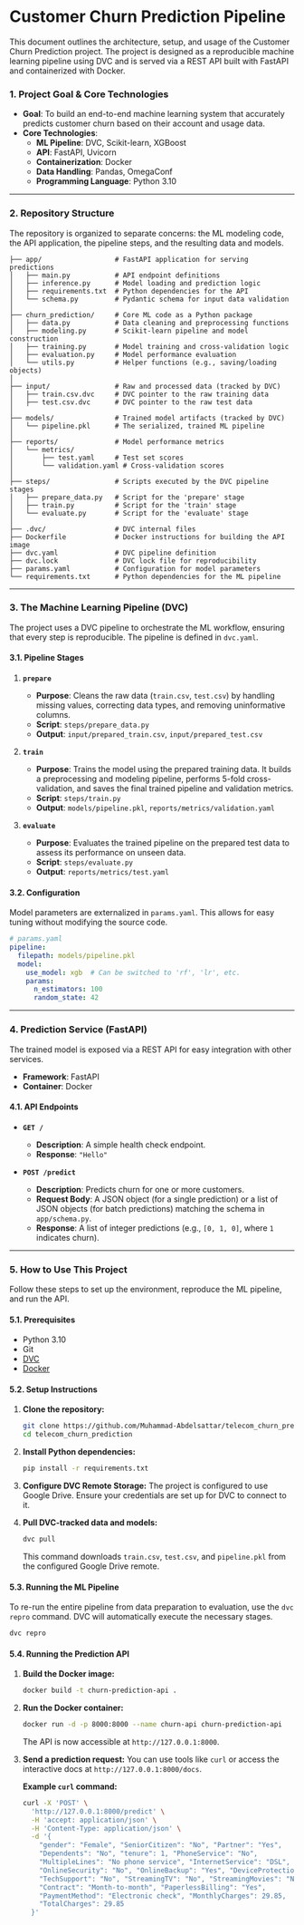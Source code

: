 # **Customer Churn Prediction Pipeline**

This document outlines the architecture, setup, and usage of the Customer Churn Prediction project. The project is designed as a reproducible machine learning pipeline using DVC and is served via a REST API built with FastAPI and containerized with Docker.

### **1. Project Goal & Core Technologies**

*   **Goal**: To build an end-to-end machine learning system that accurately predicts customer churn based on their account and usage data.
*   **Core Technologies**:
    *   **ML Pipeline**: DVC, Scikit-learn, XGBoost
    *   **API**: FastAPI, Uvicorn
    *   **Containerization**: Docker
    *   **Data Handling**: Pandas, OmegaConf
    *   **Programming Language**: Python 3.10

---

### **2. Repository Structure**

The repository is organized to separate concerns: the ML modeling code, the API application, the pipeline steps, and the resulting data and models.

```
├── app/                  # FastAPI application for serving predictions
│   ├── main.py           # API endpoint definitions
│   ├── inference.py      # Model loading and prediction logic
│   ├── requirements.txt  # Python dependencies for the API
│   └── schema.py         # Pydantic schema for input data validation
│
├── churn_prediction/     # Core ML code as a Python package
│   ├── data.py           # Data cleaning and preprocessing functions
│   ├── modeling.py       # Scikit-learn pipeline and model construction
│   ├── training.py       # Model training and cross-validation logic
│   ├── evaluation.py     # Model performance evaluation
│   └── utils.py          # Helper functions (e.g., saving/loading objects)
│
├── input/                # Raw and processed data (tracked by DVC)
│   ├── train.csv.dvc     # DVC pointer to the raw training data
│   ├── test.csv.dvc      # DVC pointer to the raw test data
│
├── models/               # Trained model artifacts (tracked by DVC)
│   └── pipeline.pkl      # The serialized, trained ML pipeline
│
├── reports/              # Model performance metrics
│   └── metrics/
│       ├── test.yaml     # Test set scores
│       └── validation.yaml # Cross-validation scores
│
├── steps/                # Scripts executed by the DVC pipeline stages
│   ├── prepare_data.py   # Script for the 'prepare' stage
│   ├── train.py          # Script for the 'train' stage
│   └── evaluate.py       # Script for the 'evaluate' stage
│
├── .dvc/                 # DVC internal files
├── Dockerfile            # Docker instructions for building the API image
├── dvc.yaml              # DVC pipeline definition
├── dvc.lock              # DVC lock file for reproducibility
├── params.yaml           # Configuration for model parameters
└── requirements.txt      # Python dependencies for the ML pipeline
```

---

### **3. The Machine Learning Pipeline (DVC)**

The project uses a DVC pipeline to orchestrate the ML workflow, ensuring that every step is reproducible. The pipeline is defined in `dvc.yaml`.

#### **3.1. Pipeline Stages**

1.  **`prepare`**
    *   **Purpose**: Cleans the raw data (`train.csv`, `test.csv`) by handling missing values, correcting data types, and removing uninformative columns.
    *   **Script**: `steps/prepare_data.py`
    *   **Output**: `input/prepared_train.csv`, `input/prepared_test.csv`

2.  **`train`**
    *   **Purpose**: Trains the model using the prepared training data. It builds a preprocessing and modeling pipeline, performs 5-fold cross-validation, and saves the final trained pipeline and validation metrics.
    *   **Script**: `steps/train.py`
    *   **Output**: `models/pipeline.pkl`, `reports/metrics/validation.yaml`

3.  **`evaluate`**
    *   **Purpose**: Evaluates the trained pipeline on the prepared test data to assess its performance on unseen data.
    *   **Script**: `steps/evaluate.py`
    *   **Output**: `reports/metrics/test.yaml`

#### **3.2. Configuration**

Model parameters are externalized in `params.yaml`. This allows for easy tuning without modifying the source code.

```yaml
# params.yaml
pipeline:
  filepath: models/pipeline.pkl
  model:
    use_model: xgb  # Can be switched to 'rf', 'lr', etc.
    params:
      n_estimators: 100
      random_state: 42
```

---

### **4. Prediction Service (FastAPI)**

The trained model is exposed via a REST API for easy integration with other services.

*   **Framework**: FastAPI
*   **Container**: Docker

#### **4.1. API Endpoints**

*   **`GET /`**
    *   **Description**: A simple health check endpoint.
    *   **Response**: `"Hello"`

*   **`POST /predict`**
    *   **Description**: Predicts churn for one or more customers.
    *   **Request Body**: A JSON object (for a single prediction) or a list of JSON objects (for batch predictions) matching the schema in `app/schema.py`.
    *   **Response**: A list of integer predictions (e.g., `[0, 1, 0]`, where `1` indicates churn).

---

### **5. How to Use This Project**

Follow these steps to set up the environment, reproduce the ML pipeline, and run the API.

#### **5.1. Prerequisites**

*   Python 3.10
*   Git
*   [DVC](https://dvc.org/doc/install)
*   [Docker](https://www.docker.com/get-started)

#### **5.2. Setup Instructions**

1.  **Clone the repository:**
    ```bash
    git clone https://github.com/Muhammad-Abdelsattar/telecom_churn_prediction telecom_churn_prediction
    cd telecom_churn_prediction
    ```

2.  **Install Python dependencies:**
    ```bash
    pip install -r requirements.txt
    ```

3.  **Configure DVC Remote Storage:**
    The project is configured to use Google Drive. Ensure your credentials are set up for DVC to connect to it.

4.  **Pull DVC-tracked data and models:**
    ```bash
    dvc pull
    ```
    This command downloads `train.csv`, `test.csv`, and `pipeline.pkl` from the configured Google Drive remote.

#### **5.3. Running the ML Pipeline**

To re-run the entire pipeline from data preparation to evaluation, use the `dvc repro` command. DVC will automatically execute the necessary stages.

```bash
dvc repro
```

#### **5.4. Running the Prediction API**

1.  **Build the Docker image:**
    ```bash
    docker build -t churn-prediction-api .
    ```

2.  **Run the Docker container:**
    ```bash
    docker run -d -p 8000:8000 --name churn-api churn-prediction-api
    ```
    The API is now accessible at `http://127.0.0.1:8000`.

3.  **Send a prediction request:**
    You can use tools like `curl` or access the interactive docs at `http://127.0.0.1:8000/docs`.

    **Example `curl` command:**
    ```bash
    curl -X 'POST' \
      'http://127.0.0.1:8000/predict' \
      -H 'accept: application/json' \
      -H 'Content-Type: application/json' \
      -d '{
        "gender": "Female", "SeniorCitizen": "No", "Partner": "Yes",
        "Dependents": "No", "tenure": 1, "PhoneService": "No",
        "MultipleLines": "No phone service", "InternetService": "DSL",
        "OnlineSecurity": "No", "OnlineBackup": "Yes", "DeviceProtection": "No",
        "TechSupport": "No", "StreamingTV": "No", "StreamingMovies": "No",
        "Contract": "Month-to-month", "PaperlessBilling": "Yes",
        "PaymentMethod": "Electronic check", "MonthlyCharges": 29.85,
        "TotalCharges": 29.85
      }'
    ```
